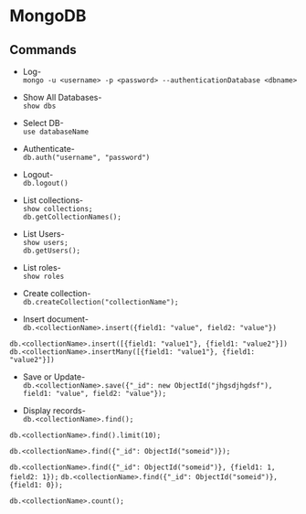 # MongoDB

## Commands

* Log-  
`mongo -u <username> -p <password> --authenticationDatabase <dbname>`  

* Show All Databases-  
`show dbs`  

* Select DB-  
`use databaseName`  

* Authenticate-  
`db.auth("username", "password")`  

* Logout-  
`db.logout()`  

* List collections-  
`show collections;`  
`db.getCollectionNames();`  

* List Users-  
`show users;`  
`db.getUsers();`  

* List roles-  
`show roles`  

* Create collection-  
`db.createCollection("collectionName");`  

* Insert document-  
`db.<collectionName>.insert({field1: "value", field2: "value"})`  

`db.<collectionName>.insert([{field1: "value1"}, {field1: "value2"}])`  
`db.<collectionName>.insertMany([{field1: "value1"}, {field1: "value2"}])`  

* Save or Update-  
`db.<collectionName>.save({"_id": new ObjectId("jhgsdjhgdsf"), field1: "value", field2: "value"});`  

* Display records-  
`db.<collectionName>.find();`  

`db.<collectionName>.find().limit(10);`  

`db.<collectionName>.find({"_id": ObjectId("someid")});`  

`db.<collectionName>.find({"_id": ObjectId("someid")}, {field1: 1, field2: 1});`
`db.<collectionName>.find({"_id": ObjectId("someid")}, {field1: 0});`  

`db.<collectionName>.count();`
